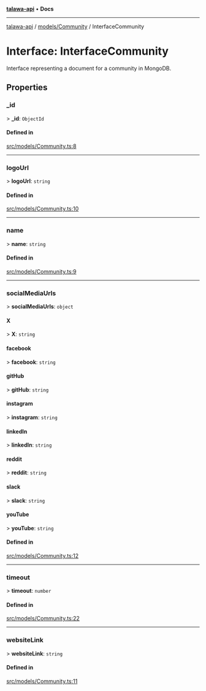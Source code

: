 [**talawa-api**](../../../README.md) • **Docs**

***

[talawa-api](../../../modules.md) / [models/Community](../README.md) / InterfaceCommunity

# Interface: InterfaceCommunity

Interface representing a document for a community in MongoDB.

## Properties

### \_id

\> **\_id**: `ObjectId`

#### Defined in

[src/models/Community.ts:8](https://github.com/PalisadoesFoundation/talawa-api/blob/92443bb6a5ff3ed66457149a509401986a82e570/src/models/Community.ts#L8)

***

### logoUrl

\> **logoUrl**: `string`

#### Defined in

[src/models/Community.ts:10](https://github.com/PalisadoesFoundation/talawa-api/blob/92443bb6a5ff3ed66457149a509401986a82e570/src/models/Community.ts#L10)

***

### name

\> **name**: `string`

#### Defined in

[src/models/Community.ts:9](https://github.com/PalisadoesFoundation/talawa-api/blob/92443bb6a5ff3ed66457149a509401986a82e570/src/models/Community.ts#L9)

***

### socialMediaUrls

\> **socialMediaUrls**: `object`

#### X

\> **X**: `string`

#### facebook

\> **facebook**: `string`

#### gitHub

\> **gitHub**: `string`

#### instagram

\> **instagram**: `string`

#### linkedIn

\> **linkedIn**: `string`

#### reddit

\> **reddit**: `string`

#### slack

\> **slack**: `string`

#### youTube

\> **youTube**: `string`

#### Defined in

[src/models/Community.ts:12](https://github.com/PalisadoesFoundation/talawa-api/blob/92443bb6a5ff3ed66457149a509401986a82e570/src/models/Community.ts#L12)

***

### timeout

\> **timeout**: `number`

#### Defined in

[src/models/Community.ts:22](https://github.com/PalisadoesFoundation/talawa-api/blob/92443bb6a5ff3ed66457149a509401986a82e570/src/models/Community.ts#L22)

***

### websiteLink

\> **websiteLink**: `string`

#### Defined in

[src/models/Community.ts:11](https://github.com/PalisadoesFoundation/talawa-api/blob/92443bb6a5ff3ed66457149a509401986a82e570/src/models/Community.ts#L11)

